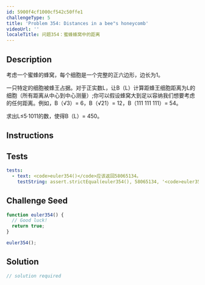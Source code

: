 ```yaml
---
id: 5900f4cf1000cf542c50ffe1
challengeType: 5
title: 'Problem 354: Distances in a bee"s honeycomb'
videoUrl: ''
localeTitle: 问题354：蜜蜂蜂窝中的距离
---
```


## Description
<section id="description">考虑一个蜜蜂的蜂窝，每个细胞是一个完整的正六边形，边长为1。 <p>一只特定的细胞被蜂王占据。对于正实数L，让B（L）计算距蜂王细胞距离为L的细胞（所有距离从中心到中心测量）;你可以假设蜂窝大到足以容纳我们想要考虑的任何距离。例如，B（√3）= 6，B（√21）= 12，B（111 111 111）= 54。 </p><p>求出L≤5·1011的数，使得B（L）= 450。 </p></section>

## Instructions
<section id="instructions">
</section>

## Tests
<section id='tests'>

```yml
tests:
  - text: <code>euler354()</code>应该返回58065134。
    testString: assert.strictEqual(euler354(), 58065134, '<code>euler354()</code> should return 58065134.');

```

</section>

## Challenge Seed
<section id='challengeSeed'>

<div id='js-seed'>

```js
function euler354() {
  // Good luck!
  return true;
}

euler354();

```

</div>



</section>

## Solution
<section id='solution'>

```js
// solution required
```
</section>
